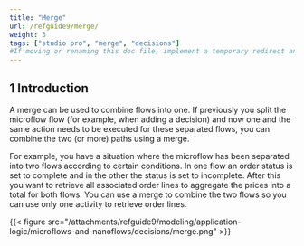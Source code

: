 ```yaml
---
title: "Merge"
url: /refguide9/merge/
weight: 3
tags: ["studio pro", "merge", "decisions"]
#If moving or renaming this doc file, implement a temporary redirect and let the respective team know they should update the URL in the product. See Mapping to Products for more details.
---
```


## 1 Introduction

A merge can be used to combine flows into one. If previously you split the microflow flow (for example, when adding a decision) and now one and the same action needs to be executed for these separated flows, you can combine the two (or more) paths using a merge. 

For example, you have a situation where the microflow has been separated into two flows according to certain conditions. In one flow an order status is set to complete and in the other the status is set to incomplete. After this you want to retrieve all associated order lines to aggregate the prices into a total for both flows. You can use a merge to combine the two flows so you can use only one activity to retrieve order lines.

{{< figure src="/attachments/refguide9/modeling/application-logic/microflows-and-nanoflows/decisions/merge.png" >}}
